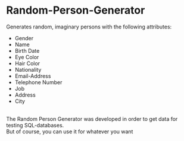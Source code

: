 # Random-Person-Generator
Generates random, imaginary persons with the following attributes:
<ul>
  <li>Gender</li>
  <li>Name</li>
  <li>Birth Date</li>
  <li>Eye Color</li>
  <li>Hair Color</li>
  <li>Nationality</li>
  <li>Email-Address</li>
  <li>Telephone Number</li>
  <li>Job</li>
  <li>Address</li>
  <li>City</li>      
</ul> <br>
The Random Person Generator was developed in order to get data for testing SQL-databases. <br>
But of course, you can use it for whatever you want
